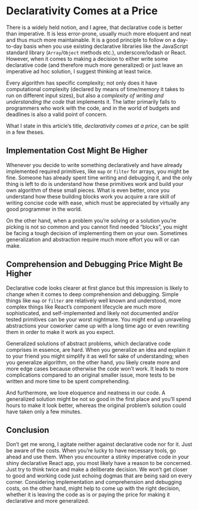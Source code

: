 # Declarativity Comes at a Price

There is a widely held notion, and I agree, that declarative code is better than imperative. It is less error-prone, usually much more eloquent and neat and thus much more maintainable. It is a good principle to follow on a day-to-day basis when you use existing declarative libraries like the JavaScript standard library (`Array`/`Object` methods etc.), underscore/lodash or React. However, when it comes to making a decision to either write some declarative code (and therefore much more generalized) or just leave an imperative ad hoc solution, I suggest thinking at least twice.

Every algorithm has specific complexity; not only does it have computational complexity (declared by means of time/memory it takes to run on different input sizes), but also a *complexity of writing and understanding the code* that implements it. The latter primarily falls to programmers who work with the code, and in the world of budgets and deadlines is also a valid point of concern.

What I state in this article’s title, *declarativity comes at a price*, can be split in a few theses.

## Implementation Cost Might Be Higher

Whenever you decide to write something declaratively and have already implemented required primitives, like `map` or `filter` for arrays, you might be fine. Someone has already spent time writing and debugging it, and the only thing is left to do is understand how these primitives work and build your own algorithm of these small pieces. What is even better, once you understand how these building blocks work you acquire a rare skill of writing concise code with ease, which must be appreciated by virtually any good programmer in the world.

On the other hand, when a problem you’re solving or a solution you’re picking is not so common and you cannot find needed “blocks”, you might be facing a tough decision of implementing them on your own. Sometimes generalization and abstraction require much more effort you will or can make.

## Comprehension and Debugging Price Might Be Higher

Declarative code looks clearer at first glance but this impression is likely to change when it comes to deep comprehension and debugging. Simple things like `map` or `filter` are relatively well known and understood, more complex things like React’s component lifecycle are much more sophisticated, and self-implemented and likely not documented and/or tested primitives can be your worst nightmare. You might end up unraveling abstractions your coworker came up with a long time ago or even rewriting them in order to make it work as you expect.

Generalized solutions of abstract problems, which declarative code comprises in essence, are hard. When you generalize an idea and explain it to your friend you might simplify it as well for sake of understanding; when you generalize algorithm, on the other hand, you likely create more and more edge cases because otherwise the code won’t work. It leads to more complications compared to an original smaller issue, more tests to be written and more time to be spent comprehending.

And furthermore, we love eloquence and neatness in our code. A generalized solution might be not so good in the first place and you’ll spend hours to make it look better, whereas the original problem’s solution could have taken only a few minutes.

## Conclusion

Don’t get me wrong, I agitate neither against declarative code nor for it. Just be aware of the costs. When you’re lucky to have necessary tools, go ahead and use them. When you encounter a stinky imperative code in your shiny declarative React app, you most likely have a reason to be concerned. Just try to think twice and make a deliberate decision. We won’t get closer to good and working code just echoing dogmas that are being said on every corner. Considering implementation and comprehension and debugging costs, on the other hand, might help to come up with the right decision, whether it is leaving the code as is or paying the price for making it declarative and more generalized.
